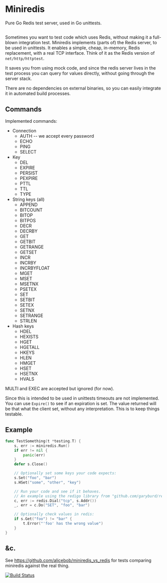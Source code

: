 # Miniredis

Pure Go Redis test server, used in Go unittests.


##

Sometimes you want to test code which uses Redis, without making it a full-blown
integration test.
Miniredis implements (parts of) the Redis server, to be used in unittests. It
enables a simple, cheap, in-memory, Redis replacement, with a real TCP interface. Think of it as the Redis version of `net/http/httptest`.

It saves you from using mock code, and since the redis server lives in the
test process you can query for values directly, without going through the server
stack.

There are no dependencies on external binaries, so you can easily integrate it in automated build processes.


## Commands

Implemented commands:

 - Connection
     - AUTH -- we accept every password
     - ECHO
     - PING
     - SELECT
 - Key 
     - DEL
     - EXPIRE
     - PERSIST
     - PEXPIRE
     - PTTL
     - TTL
     - TYPE
 - String keys (all)
     - APPEND
     - BITCOUNT
     - BITOP
     - BITPOS
     - DECR
     - DECRBY
     - GET
     - GETBIT
     - GETRANGE
     - GETSET
     - INCR
     - INCRBY
     - INCRBYFLOAT
     - MGET
     - MSET
     - MSETNX
     - PSETEX
     - SET
     - SETBIT
     - SETEX
     - SETNX
     - SETRANGE
     - STRLEN
 - Hash keys
     - HDEL
     - HEXISTS
     - HGET
     - HGETALL
     - HKEYS
     - HLEN
     - HMGET
     - HSET
     - HSETNX
     - HVALS

MULTI and EXEC are accepted but ignored (for now).

Since this is intended to be used in unittests timeouts are not implemented.
You can use `Expire()` to see if an expiration is set. The value returned will
be that what the client set, without any interpretation. This is to keep things
testable.

## Example

``` Go
func TestSomething(t *testing.T) {
	s, err := miniredis.Run()
	if err != nil {
		panic(err)
	}
	defer s.Close()

	// Optionally set some keys your code expects:
	s.Set("foo", "bar")
	s.HSet("some", "other", "key")

	// Run your code and see if it behaves.
	// An example using the redigo library from "github.com/garyburd/redigo/redis":
	c, err := redis.Dial("tcp", s.Addr())
	_, err = c.Do("SET", "foo", "bar")

	// Optionally check values in redis:
	if s.Get("foo") != "bar" {
        t.Error("'foo' has the wrong value")
    }
}
```

## &c.

See https://github.com/alicebob/miniredis_vs_redis for tests comparing
miniredis against the real thing.


[![Build
Status](https://travis-ci.org/alicebob/miniredis.svg?branch=master)](https://travis-ci.org/alicebob/miniredis)
